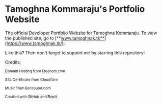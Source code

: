 # Tamoghna Kommaraju's Portfolio Website
The official Developer Portfolio Website for Tamoghna Kommaraju. To view the published site, go to [**www.tamoghnak.tk**](https://www.tamoghnak.tk/).

Like this? Then don't forget to support me by starring this repository!

Credits:
<p><sup>Domain Hosting from Freenom.com</sup></p>
<p><sup>SSL Certificate from Cloudflare</sup></p>
<p><sup>Music from Bensound.com</sup></p>
<p><sup>Created with GitHub and Replit</sup></p>

